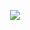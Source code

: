 

<p align="center">
  <a href="https://replit.com/@Kaweeshachamodk/HislWaBot?v=1#.replit">
    <img src="https://img.shields.io/static/v1?label=Get Whatsapp qr code&message=Click this now:white_check_mark:&color=aqua&style=plastic">

  </a>






